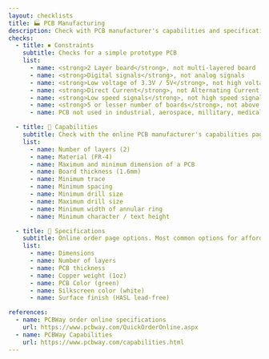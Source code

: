 ```yaml
---
layout: checklists
title: 🏭 PCB Manufacturing
description: Check with PCB manufacturer's capabilities and specifications
checks:
  - title: ⏹ Constraints
    subtitle: Checks for a simple prototype PCB
    list:
      - name: <strong>2 Layer board</strong>, not multi-layered board
      - name: <strong>Digital signals</strong>, not analog signals
      - name: <strong>Low voltage of 3.3V / 5V</strong>, not high voltage
      - name: <strong>Direct Current</strong>, not Alternating Current
      - name: <strong>Low speed signals</strong>, not high speed signals (50MHz to 3GHz)
      - name: <strong>5 or lesser number of boards</strong>, not above 100
      - name: PCB not used in industrial, aerospace, millitary, medical and any other restricted industry

  - title: 📝 Capabilities
    subtitle: Check with the online PCB manufacturer's capabilities page. Approximate safe numbers are in brackets, but always better to check the capabilities page again!
    list:
      - name: Number of layers (2)
      - name: Material (FR-4)
      - name: Maximum and minimum dimension of a PCB
      - name: Board thickness (1.6mm)
      - name: Minimum trace
      - name: Minimum spacing
      - name: Minimum drill size
      - name: Maximum drill size
      - name: Minimum width of annular ring
      - name: Minimum character / text height

  - title: 📄 Specifications
    subtitle: Online order page options. Most common options for affordability are in brackets, but always check with the ordering page!
    list:
      - name: Dimensions
      - name: Number of layers
      - name: PCB thickness
      - name: Copper weight (1oz)
      - name: PCB Color (green)
      - name: Silkscreen color (white)
      - name: Surface finish (HASL lead-free)

references:
  - name: PCBWay order online specifications
    url: https://www.pcbway.com/QuickOrderOnline.aspx
  - name: PCBWay Capabilities
    url: https://www.pcbway.com/capabilities.html
---
```


